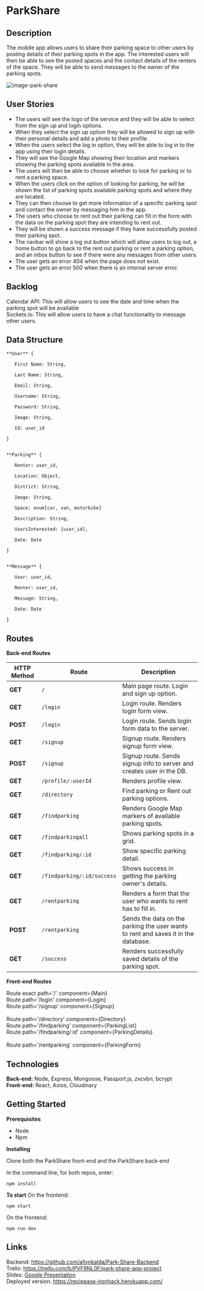 # ParkShare

## Description

The mobile app allows users to share their parking space to other users by posting details of their parking spots in the app. The interested users will then be able to see the posted spaces and the contact details of the renters of the space. They will be able to send messages to the owner of the parking spots.

![image-park-share](https://i.postimg.cc/v8CCDBGV/parkshare.png)

## User Stories

- The users will see the logo of the service and they will be able to select from the sign up and login options.</br>
- When they select the sign up option they will be allowed to sign up with their personal details and add a photo to their profile.</br>
- When the users select the log in option, they will be able to log in to the app using their login details.</br>
- They will see the Google Map showing their location and markers showing the parking spots available in the area.</br>
- The users will then be able to choose whether to look for parking or to rent a parking space.</br>
- When the users click on the option of looking for parking, he will be shown the list of parking spots available parking spots and where they are located.</br>
- They can then choose to get more information of a specific parking spot and contact the owner by messaging him in the app.</br>
- The users who choose to rent out their parking can fill in the form with the data on the parking spot they are intending to rent out.</br>
- They will be shown a success message if they have successfully posted their parking spot.</br>
- The navbar will show a log out button which will allow users to log out, a home button to go back to the rent out parking or rent a parking option, and an inbox button to see if there were any messages from other users.</br>
- The user gets an error 404 when the page does not exist. </br>
- The user gets an error 500 when there is an internal server error. </br>

## Backlog

Calendar API: This will allow users to see the date and time when the parking spot will be available</br>
Sockets.io: This will allow users to have a chat functionality to message other users.

## Data Structure
```
**User** { 

​	First Name: String,

​	Last Name: String,

​	Email: String,

​	Username: String,

​	Password: String,

​	Image: String,

​	Id: user_id

}
```
```

**Parking** {

​	Renter: user_id,

​	Location: Object,

​	District: String,

​	Image: String,

​	Space: enum[car, van, motorbike]

​	Description: String,

​	UsersInterested: [user_id],

​	Date: Date

}
```
```

**Message** {

​	User: user_id,

​	Renter: user_id,

​	Message: String,

​	Date: Date

}
```
## Routes

**Back-end Routes**

| HTTP Method | Route              | Description                                                  |
| ----------- | ------------------ | ------------------------------------------------------------ |
| ****GET****     | `/`                | Main page route. Login and sign up option.                   |
| ****GET****     | `/login`           | Login route. Renders login form view.                        |
| ****POST****    | `/login`           | Login route. Sends login form data to the server.            |
| ****GET****     | `/signup`          | Signup route. Renders signup form view.                      |
| ****POST****    | `/signup`          | Signup route. Sends signup info to server and creates user in the DB. |
| ****GET****     | `/profile/:userId` | Renders profile view.                                        |
| ****GET****     | `/directory`       | Find parking or Rent out parking options.                |
| ****GET****     | `/findparking`          | Renders Google Map markers of available parking spots.                                    |
| ****GET****    | `/findparkingall`          | Shows parking spots in a grid.                                 |
| ****GET****    | `/findparking/:id`       | Show specific parking detail.                                 |
| ****GET****    | `/findparking/:id/success`       | Shows success in getting the parking owner's details.                                 |
| ****GET****     | `/rentparking`  | Renders a form that the user who wants to rent has to fill in.                               |
| ****POST****     | `/rentparking`         | Sends the data on the parking the user wants to rent and saves it in the database.             |
| ****GET****     | `/success` | Renders successfully saved details of the parking spot.    </br>                          |

**Front-end Routes**

Route exact path='/' component={Main} </br> 
Route path='/login' component={Login}</br> 
Route path='/signup' component={Signup} </br>   
Route path='/directory' component={Directory} </br> 
Route path='/findparking' component={ParkingList}</br> 
Route path='/findparking/:id' component={ParkingDetails}</br>  
Route path='/rentparking' component={ParkingForm}</br>   

## Technologies

****Back-end:**** Node, Express, Mongoose, Passport.js, zxcvbn, bcrypt</br>
****Front-end:**** React, Axios, Cloudinary

## Getting Started

**Prerequisites**
- Node
- Npm

**Installing**

Clone both the ParkShare front-end and the ParkShare back-end</br>

In the command line, for both repos, enter:
```
npm install
```
**To start**
On the frontend:
```
npm start
```
On the frontend:
```
npm run dev
```

## Links

Backend: https://github.com/allynkalda/Park-Share-Backend</br>
Trello: https://trello.com/b/PVF9NL0F/park-share-app-project</br>
Slides: <a href="https://drive.google.com/open?id=1sWxuFSNB_YxhaRW1ekSc9qbvpFBxCCOs0QhjMow-Et0">Google Presentation</a></br>
Deployed version: https://recipease-ironhack.herokuapp.com/</br>
